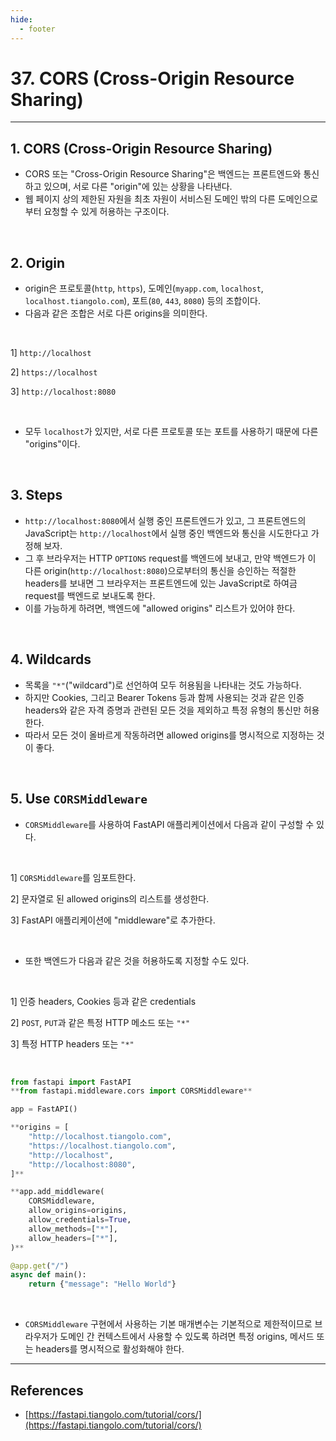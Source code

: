 ```yaml
---
hide:
  - footer
---
```


# 37. CORS (Cross-Origin Resource Sharing)

---

## 1. CORS (Cross-Origin Resource Sharing)

- CORS 또는 "Cross-Origin Resource Sharing"은 백엔드는 프론트엔드와 통신하고 있으며, 서로 다른 "origin"에 있는 상황을 나타낸다.
- 웹 페이지 상의 제한된 자원을 최초 자원이 서비스된 도메인 밖의 다른 도메인으로부터 요청할 수 있게 허용하는 구조이다.

<br/>

## 2. Origin

- origin은 프로토콜(`http`, `https`), 도메인(`myapp.com`, `localhost`, `localhost.tiangolo.com`), 포트(`80`, `443`, `8080`) 등의 조합이다.
- 다음과 같은 조합은 서로 다른 origins을 의미한다.

<br/>

1] `http://localhost`

2] `https://localhost`

3] `http://localhost:8080`

<br/>

- 모두 `localhost`가 있지만, 서로 다른 프로토콜 또는 포트를 사용하기 때문에 다른 "origins"이다.

<br/>

## 3. Steps

- `http://localhost:8080`에서 실행 중인 프론트엔드가 있고, 그 프론트엔드의 JavaScript는 `http://localhost`에서 실행 중인 백엔드와 통신을 시도한다고 가정해 보자.
- 그 후 브라우저는 HTTP `OPTIONS` request를 백엔드에 보내고, 만약 백엔드가 이 다른 origin(`http://localhost:8080`)으로부터의 통신을 승인하는 적절한 headers를 보내면 그 브라우저는 프론트엔드에 있는 JavaScript로 하여금 request를 백엔드로 보내도록 한다.
- 이를 가능하게 하려면, 백엔드에 "allowed origins" 리스트가 있어야 한다.

<br/>

## 4. Wildcards

- 목록을 `"*"`("wildcard")로 선언하여 모두 허용됨을 나타내는 것도 가능하다.
- 하지만 Cookies, 그리고 Bearer Tokens 등과 함께 사용되는 것과 같은 인증 headers와 같은 자격 증명과 관련된 모든 것을 제외하고 특정 유형의 통신만 허용한다.
- 따라서 모든 것이 올바르게 작동하려면 allowed origins를 명시적으로 지정하는 것이 좋다.

<br/>

## 5. Use `CORSMiddleware`

- `CORSMiddleware`를 사용하여 FastAPI 애플리케이션에서 다음과 같이 구성할 수 있다.

<br/>

1] `CORSMiddleware`를 임포트한다.

2] 문자열로 된 allowed origins의 리스트를 생성한다.

3] FastAPI 애플리케이션에 "middleware"로 추가한다.

<br/>

- 또한 백엔드가 다음과 같은 것을 허용하도록 지정할 수도 있다.

<br/>

1] 인증 headers, Cookies 등과 같은 credentials

2] `POST`, `PUT`과 같은 특정 HTTP 메소드 또는 `"*"`

3] 특정 HTTP headers 또는 `"*"`

<br/>

```python
from fastapi import FastAPI
**from fastapi.middleware.cors import CORSMiddleware**

app = FastAPI()

**origins = [
    "http://localhost.tiangolo.com",
    "https://localhost.tiangolo.com",
    "http://localhost",
    "http://localhost:8080",
]**

**app.add_middleware(
    CORSMiddleware,
    allow_origins=origins,
    allow_credentials=True,
    allow_methods=["*"],
    allow_headers=["*"],
)**

@app.get("/")
async def main():
    return {"message": "Hello World"}
```

<br/>

- `CORSMiddleware` 구현에서 사용하는 기본 매개변수는 기본적으로 제한적이므로 브라우저가 도메인 간 컨텍스트에서 사용할 수 있도록 하려면 특정 origins, 메서드 또는 headers를 명시적으로 활성화해야 한다.

---

## References

- [https://fastapi.tiangolo.com/tutorial/cors/](https://fastapi.tiangolo.com/tutorial/cors/)
